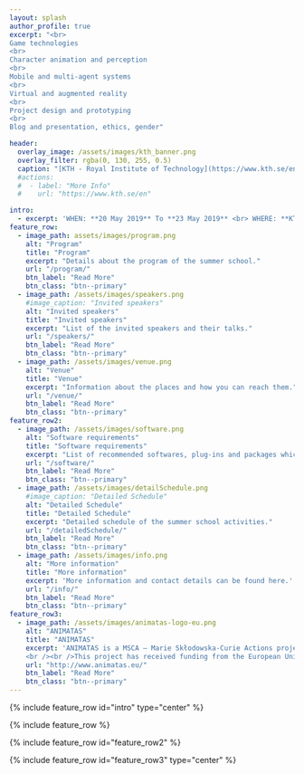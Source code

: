 ```yaml
---
layout: splash
author_profile: true
excerpt: "<br>
Game technologies
<br>
Character animation and perception
<br>
Mobile and multi-agent systems
<br>
Virtual and augmented reality
<br>
Project design and prototyping
<br>
Blog and presentation, ethics, gender"

header:
  overlay_image: /assets/images/kth_banner.png
  overlay_filter: rgba(0, 130, 255, 0.5)
  caption: "[KTH - Royal Institute of Technology](https://www.kth.se/en){:target='_blank'}"
  #actions:
  #  - label: "More Info"
  #    url: "https://www.kth.se/en"

intro: 
  - excerpt: 'WHEN: **20 May 2019** To **23 May 2019** <br> WHERE: **KTH - Royal Institute of Technology, Stockholm, Sweden**'
feature_row:
  - image_path: assets/images/program.png
    alt: "Program"
    title: "Program"
    excerpt: "Details about the program of the summer school."
    url: "/program/"
    btn_label: "Read More"
    btn_class: "btn--primary"
  - image_path: /assets/images/speakers.png
    #image_caption: "Invited speakers"
    alt: "Invited speakers"
    title: "Invited speakers"
    excerpt: "List of the invited speakers and their talks."
    url: "/speakers/"
    btn_label: "Read More"
    btn_class: "btn--primary"
  - image_path: /assets/images/venue.png
    alt: "Venue"
    title: "Venue"
    excerpt: "Information about the places and how you can reach them."
    url: "/venue/"
    btn_label: "Read More"
    btn_class: "btn--primary"
feature_row2:
  - image_path: /assets/images/software.png
    alt: "Software requirements"
    title: "Software requirements"
    excerpt: "List of recommended softwares, plug-ins and packages which are better to be installed before attending the summer school."
    url: "/software/"
    btn_label: "Read More"
    btn_class: "btn--primary"
  - image_path: /assets/images/detailSchedule.png
    #image_caption: "Detailed Schedule"
    alt: "Detailed Schedule"
    title: "Detailed Schedule"
    excerpt: "Detailed schedule of the summer school activities."
    url: "/detailedSchedule/"
    btn_label: "Read More"
    btn_class: "btn--primary"
  - image_path: /assets/images/info.png
    alt: "More information"
    title: "More information"
    excerpt: 'More information and contact details can be found here.'
    url: "/info/"
    btn_label: "Read More"
    btn_class: "btn--primary"
feature_row3:
  - image_path: /assets/images/animatas-logo-eu.png
    alt: "ANIMATAS"
    title: "ANIMATAS"
    excerpt: 'ANIMATAS is a MSCA – Marie Skłodowska-Curie Actions project that aims to give researchers the necessary skills and international experience for a successful career either in the public or the private sector. The project is an Innovative Training Network (MSCA ITN) implemented by a partnership high profile universities, research institutions and industrial research partners that are located in 8 different countries.
    <br /><br />This project has received funding from the European Union’s Horizon 2020 research and innovation programme under grant agreement No 765955.'
    url: "http://www.animatas.eu/"
    btn_label: "Read More"
    btn_class: "btn--primary"
---
```


{% include feature_row id="intro" type="center" %}

{% include feature_row %}

{% include feature_row id="feature_row2" %}

{% include feature_row id="feature_row3" type="center" %}
